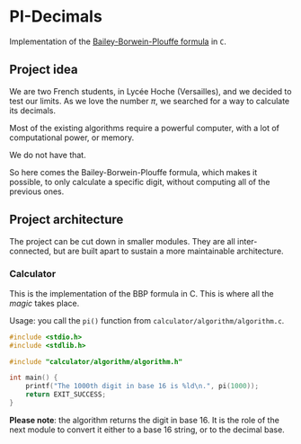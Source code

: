 # PI-Decimals

Implementation of the [Bailey-Borwein-Plouffe formula](https://en.wikipedia.org/wiki/Bailey%E2%80%93Borwein%E2%80%93Plouffe_formula) in `C`.

## Project idea

We are two French students, in Lycée Hoche (Versailles), and we decided to test our limits. As we love the number $\pi$, we searched for a way to calculate its decimals.

Most of the existing algorithms require a powerful computer, with a lot of computational power, or memory.

We do not have that.

So here comes the Bailey-Borwein-Plouffe formula, which makes it possible, to only calculate a specific digit, without computing all of the previous ones.

## Project architecture

The project can be cut down in smaller modules. They are all inter-connected, but are built apart to sustain a more maintainable architecture.

### Calculator

This is the implementation of the BBP formula in C. This is where all the _magic_ takes place.

Usage: you call the `pi()` function from `calculator/algorithm/algorithm.c`.

```c
#include <stdio.h>
#include <stdlib.h>

#include "calculator/algorithm/algorithm.h"

int main() {
    printf("The 1000th digit in base 16 is %ld\n.", pi(1000));
    return EXIT_SUCCESS;
}
```

**Please note**: the algorithm returns the digit in base 16. It is the role of the next module to convert it either to a base 16 string, or to the decimal base.
